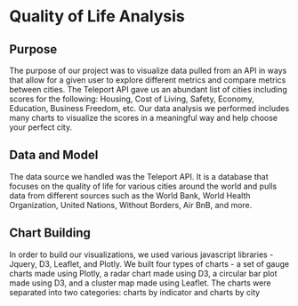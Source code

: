 # Quality of Life Analysis

## Purpose

The purpose of our project was to visualize data pulled from an API in ways that allow for a given
user to explore different metrics and compare metrics between cities. The Teleport API gave us an
abundant list of cities including scores for the following: Housing, Cost of Living, Safety, Economy,
Education, Business Freedom, etc. Our data analysis we performed includes many charts to
visualize the scores in a meaningful way and help choose your perfect city.

## Data and Model

The data source we handled was the Teleport API. It is a database that focuses on the quality of life
for various cities around the world and pulls data from different sources such as the World Bank,
World Health Organization, United Nations, Without Borders, Air BnB, and more. 

## Chart Building

In order to build our visualizations, we used various javascript libraries - Jquery, D3, Leaflet, and
Plotly. We built four types of charts - a set of gauge charts made using Plotly, a radar chart made
using D3, a circular bar plot made using D3, and a cluster map made using Leaflet. The charts were
separated into two categories: charts by indicator and charts by city

